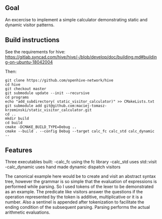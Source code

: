 ## Goal

An excercise to implement a simple calculator demonstrating static and dynamic visitor patterns.


## Build instructions


See the requirements for hive:
https://gitlab.syncad.com/hive/hive/-/blob/develop/doc/building.md#building-on-ubuntu-18042004

Then:

```
git clone https://github.com/openhive-network/hive
cd hive
git checkout master
git submodule update --init --recursive
cd programs
echo "add_subdirectory( static_visitor_calculator)" >> CMakeLists.txt 
git submodule add git@github.com:maciej-tomasz-krzeminski/static_visitor_calculator.git
cd ..
mkdir build
cd build
cmake -DCMAKE_BUILD_TYPE=Debug ..
cmake --build . --config Debug --target calc_fc calc_std calc_dynamic  --
```


## Features
Three executables built:
 -calc_fc using the fc library
 -calc_std uses std::visit
 -calc_dynamic uses hand made dynamic dispatch visitors

The canonical example here would be to create and visit an abstract syntax tree, however the grammar is so simple that the evaluation of expressions is performed while parsing.
So I used tokens of the lexer to be demonstrated as an example.
The predicate like visitors answer the questions if the operation represented by the token is additive, multiplicative or it is a number. Also a sentinel is appended after tokenization  to facilitate the ending condition of the subsequent parsing. Parsing performs the actual arithmetic evaluations.



